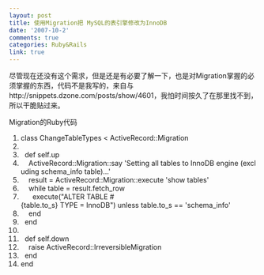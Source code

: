 ```yaml
---
layout: post
title: 使用Migration把 MySQL的表引擎修改为InnoDB
date: '2007-10-2'
comments: true
categories: Ruby&Rails
link: true
---
```

<p>尽管现在还没有这个需求，但是还是有必要了解一下，也是对Migration掌握的必须掌握的东西，代码不是我写的，来自与http://snippets.dzone.com/posts/show/4601，我怕时间按久了在那里找不到，所以干脆贴过来。</p>
<div class="codeText">
<div class="codeHead">Migration的Ruby代码</div>
<ol start="1" class="dp-rb">
    <li class="alt"><span><span class="keyword">class</span><span>&nbsp;ChangeTableTypes&nbsp;&lt;&nbsp;ActiveRecord::Migration&nbsp;&nbsp;</span></span></li>
    <li class=""><span>&nbsp;&nbsp;&nbsp;&nbsp;</span></li>
    <li class="alt"><span>&nbsp;&nbsp;<span class="keyword">def</span><span>&nbsp;</span><span class="keyword">self</span><span>.up&nbsp;&nbsp;</span></span></li>
    <li class=""><span>&nbsp;&nbsp;&nbsp;&nbsp;ActiveRecord::Migration:<span class="symbol">:say</span><span>&nbsp;</span><span class="string">'Setting&nbsp;all&nbsp;tables&nbsp;to&nbsp;InnoDB&nbsp;engine&nbsp;(excluding&nbsp;schema_info&nbsp;table)...'</span><span>&nbsp;&nbsp;</span></span></li>
    <li class="alt"><span>&nbsp;&nbsp;&nbsp;&nbsp;result&nbsp;=&nbsp;ActiveRecord::Migration:<span class="symbol">:execute</span><span>&nbsp;</span><span class="string">'show&nbsp;tables'</span><span>&nbsp;&nbsp;</span></span></li>
    <li class=""><span>&nbsp;&nbsp;&nbsp;&nbsp;<span class="keyword">while</span><span>&nbsp;table&nbsp;=&nbsp;result.fetch_row&nbsp;&nbsp;</span></span></li>
    <li class="alt"><span>&nbsp;&nbsp;&nbsp;&nbsp;&nbsp;&nbsp;execute(<span class="string">&quot;ALTER&nbsp;TABLE&nbsp;#{table.to_s}&nbsp;TYPE&nbsp;=&nbsp;InnoDB&quot;</span><span>)&nbsp;</span><span class="keyword">unless</span><span>&nbsp;table.to_s&nbsp;==&nbsp;</span><span class="string">'schema_info'</span><span>&nbsp;&nbsp;</span></span></li>
    <li class=""><span>&nbsp;&nbsp;&nbsp;&nbsp;<span class="keyword">end</span><span>&nbsp;&nbsp;</span></span></li>
    <li class="alt"><span>&nbsp;&nbsp;<span class="keyword">end</span><span>&nbsp;&nbsp;</span></span></li>
    <li class=""><span>&nbsp;&nbsp;</span></li>
    <li class="alt"><span>&nbsp;&nbsp;<span class="keyword">def</span><span>&nbsp;</span><span class="keyword">self</span><span>.down&nbsp;&nbsp;</span></span></li>
    <li class=""><span>&nbsp;&nbsp;&nbsp;&nbsp;<span class="keyword">raise</span><span>&nbsp;ActiveRecord::IrreversibleMigration&nbsp;&nbsp;</span></span></li>
    <li class="alt"><span>&nbsp;&nbsp;<span class="keyword">end</span><span>&nbsp;&nbsp;</span></span></li>
    <li class=""><span><span class="keyword">end</span><span>&nbsp;&nbsp;</span></span></li>
</ol>
</div>
